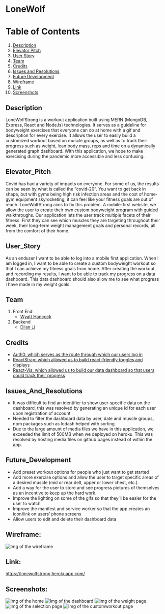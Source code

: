 # LoneWolf

# Table of Contents
1. [Description](#Description)
2. [Elevator Pitch](#Elevator_Pitch)
3. [User Story](#User_Story)
4. [Team](#Team)
5. [Credits](#Credits)
6. [Issues and Resolutions](#Issues_And_Resolutions)
7. [Future Development](#Future_Development)
8. [Wireframe](#Wireframe)
9. [Link](#Link)
10. [Screenshots](#Screenshots)

## Description 
LoneWolfStrong is a workout application built using MERN (MongoDB, Express, React and NodeJs) technologies. It serves as a guideline for bodyweight exercises that everyone can do at home with a gif and description for every exercise. It allows the user to easily build a customized workout based on muscle groups, as well as to track their progress such as weight, lean body mass, reps and time on a dynamically generated graph dashboard. With this application, we hope to make exercising during the pandemic more accessible and less confusing.

## Elevator_Pitch
Covid has had a variety of impacts on everyone. For some of us, the results can be seen by what is called the “covid-20”. You want to get back in shape, but with gyms being high risk infection areas and the cost of home-gym equipment skyrocketing, it can feel like your fitness goals are out of reach. LoneWolfStrong aims to fix this problem. A mobile-first website, we allow the user to create their own custom bodyweight program with guided walkthroughs. Our application lets the user track multiple facets of their fitness. First they can see which muscles they are targeting throughout their week, their long-term weight management goals and personal records, all from the comfort of their home.

## User_Story 
As an enduser
I want to be able to log into a mobile first application. 
When I am logged in, I want to be able to create a custom bodyweight workout so that I can achieve my fitness goals from home. After creating the workout and recording my results, I want to be able to track my progress on a data dashboard. This data dashboard should also allow me to see what progress I have made in my weight goals. 


## Team
1. Front End 
    * [Wyatt Hancock](https://github.com/corvus-cyber)  
2. Backend
    * [Dilan Li](https://github.com/DilanLi)

## Credits 
- [Auth0: which serves as the route through which our users log in](https://auth0.com/)
- [ReactStrap: which allowed us to build react-friendly toggles and displays](https://reactstrap.github.io/)
- [React-Vis: which allowed us to build our data dashboard so that users could track their progress](https://uber.github.io/react-vis/)

## Issues_And_Resolutions 
* It was difficult to find an identifier to show user-specific data on the dashboard, this was resolved by generating an unique id for each user upon registration of account 
* Needed to filter the dashboard data by user, date and muscle groups, npm packages such as lodash helped with sorting. 
* Due to the large amount of media files we have in this application, we exceeded the limit of 500MB when we deployed on heroku. This was resolved by hosting media files on github pages instead of within the app.

## Future_Development
* Add preset workout options for people who just want to get started
* Add more exercise options and allow the user to target specific areas of a desired muscle (mid or rear delt, upper or lower chest, etc.).
* Add a way for the user to store and see progress pictures of themselves as an incentive to keep up the hard work. 
* Improve the lighting on some of the gifs so that they’ll be easier for the user to watch 
* Improve the manifest and service worker so that the app creates an icon/link on users’ phone screens
* Allow users to edit and delete their dashboard data


## Wireframe:
![Img of the wireframe](./client/public/assets/images/wireframe.png)

## Link: 
https://lonewolfstrong.herokuapp.com/

## Screenshots: 
![Img of the home](./client/public/assets/screenshots/home.png)
![Img of the dashboard](./client/public/assets/screenshots/datadashboard.png)
![Img of the weight page](./client/public/assets/screenshots/weight.png)
![Img of the selection page](./client/public/assets/screenshots/choose.png)
![Img of the customworkout page](./client/public/assets/screenshots/customworkout.png)